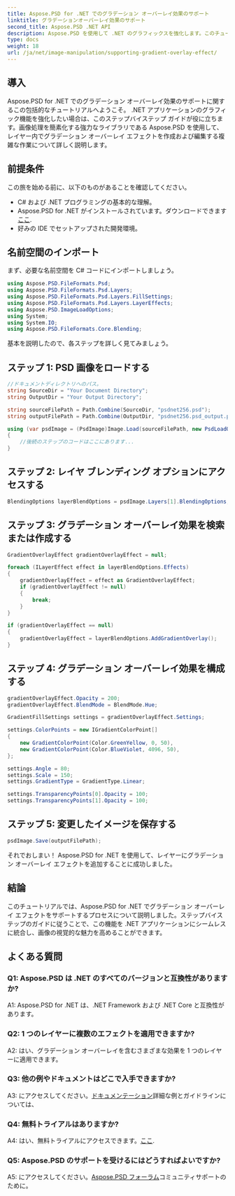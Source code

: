 ```yaml
---
title: Aspose.PSD for .NET でのグラデーション オーバーレイ効果のサポート
linktitle: グラデーションオーバーレイ効果のサポート
second_title: Aspose.PSD .NET API
description: Aspose.PSD を使用して .NET のグラフィックスを強化します。このチュートリアルでは、グラデーション オーバーレイ エフェクトのサポートについて説明します。
type: docs
weight: 18
url: /ja/net/image-manipulation/supporting-gradient-overlay-effect/
---
```

## 導入

Aspose.PSD for .NET でのグラデーション オーバーレイ効果のサポートに関するこの包括的なチュートリアルへようこそ。 .NET アプリケーションのグラフィック機能を強化したい場合は、このステップバイステップ ガイドが役に立ちます。画像処理を簡素化する強力なライブラリである Aspose.PSD を使用して、レイヤー内でグラデーション オーバーレイ エフェクトを作成および編集する複雑な作業について詳しく説明します。

## 前提条件

この旅を始める前に、以下のものがあることを確認してください。

- C# および .NET プログラミングの基本的な理解。
-  Aspose.PSD for .NET がインストールされています。ダウンロードできます[ここ](https://releases.aspose.com/psd/net/).
- 好みの IDE でセットアップされた開発環境。

## 名前空間のインポート

まず、必要な名前空間を C# コードにインポートしましょう。

```csharp
using Aspose.PSD.FileFormats.Psd;
using Aspose.PSD.FileFormats.Psd.Layers;
using Aspose.PSD.FileFormats.Psd.Layers.FillSettings;
using Aspose.PSD.FileFormats.Psd.Layers.LayerEffects;
using Aspose.PSD.ImageLoadOptions;
using System;
using System.IO;
using Aspose.PSD.FileFormats.Core.Blending;
```

基本を説明したので、各ステップを詳しく見てみましょう。

## ステップ 1: PSD 画像をロードする

```csharp
//ドキュメントディレクトリへのパス。
string SourceDir = "Your Document Directory";
string OutputDir = "Your Output Directory";

string sourceFilePath = Path.Combine(SourceDir, "psdnet256.psd");
string outputFilePath = Path.Combine(OutputDir, "psdnet256.psd_output.psd");

using (var psdImage = (PsdImage)Image.Load(sourceFilePath, new PsdLoadOptions() { LoadEffectsResource = true }))
{
    //後続のステップのコードはここにあります...
}
```

## ステップ 2: レイヤ ブレンディング オプションにアクセスする

```csharp
BlendingOptions layerBlendOptions = psdImage.Layers[1].BlendingOptions;
```

## ステップ 3: グラデーション オーバーレイ効果を検索または作成する

```csharp
GradientOverlayEffect gradientOverlayEffect = null;

foreach (ILayerEffect effect in layerBlendOptions.Effects)
{
    gradientOverlayEffect = effect as GradientOverlayEffect;
    if (gradientOverlayEffect != null)
    {
        break;
    }
}

if (gradientOverlayEffect == null)
{
    gradientOverlayEffect = layerBlendOptions.AddGradientOverlay();
}
```

## ステップ 4: グラデーション オーバーレイ効果を構成する

```csharp
gradientOverlayEffect.Opacity = 200;
gradientOverlayEffect.BlendMode = BlendMode.Hue;

GradientFillSettings settings = gradientOverlayEffect.Settings;

settings.ColorPoints = new IGradientColorPoint[]
{
    new GradientColorPoint(Color.GreenYellow, 0, 50),
    new GradientColorPoint(Color.BlueViolet, 4096, 50),
};

settings.Angle = 80;
settings.Scale = 150;
settings.GradientType = GradientType.Linear;

settings.TransparencyPoints[0].Opacity = 100;
settings.TransparencyPoints[1].Opacity = 100;
```

## ステップ 5: 変更したイメージを保存する

```csharp
psdImage.Save(outputFilePath);
```

それでおしまい！ Aspose.PSD for .NET を使用して、レイヤーにグラデーション オーバーレイ エフェクトを追加することに成功しました。

## 結論

このチュートリアルでは、Aspose.PSD for .NET でグラデーション オーバーレイ エフェクトをサポートするプロセスについて説明しました。ステップバイステップのガイドに従うことで、この機能を .NET アプリケーションにシームレスに統合し、画像の視覚的な魅力を高めることができます。

## よくある質問

### Q1: Aspose.PSD は .NET のすべてのバージョンと互換性がありますか?

A1: Aspose.PSD for .NET は、.NET Framework および .NET Core と互換性があります。

### Q2: 1 つのレイヤーに複数のエフェクトを適用できますか?

A2: はい、グラデーション オーバーレイを含むさまざまな効果を 1 つのレイヤーに適用できます。

### Q3: 他の例やドキュメントはどこで入手できますか?

 A3: にアクセスしてください。[ドキュメンテーション](https://reference.aspose.com/psd/net/)詳細な例とガイドラインについては、

### Q4: 無料トライアルはありますか?

 A4: はい、無料トライアルにアクセスできます。[ここ](https://releases.aspose.com/).

### Q5: Aspose.PSD のサポートを受けるにはどうすればよいですか?

 A5: にアクセスしてください。[Aspose.PSD フォーラム](https://forum.aspose.com/c/psd/34)コミュニティサポートのために。